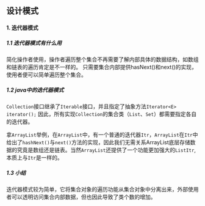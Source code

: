 ## 设计模式
#### 1. 迭代器模式
##### 1.1 迭代器模式有什么用
简化操作者使用，操作者遍历整个集合不再需要了解内部具体的数据结构，如数组和链表的遍历肯定是不一样的。
只需要集合内部提供hasNext()和next()的实现，使用者便可以简单遍历整个集合。

##### 1.2 java中的迭代器模式

`Collection`接口继承了`Iterable`接口，并且指定了抽象方法`Iterator<E> iterator();` 因此，所有实现`Collection`的集合类（`List`、`Set`）都需要指定各自的迭代器。

拿`ArrayList`举例，在`ArrayList`中，有一个普通的迭代器`Itr`，`ArrayList`在`Itr`中给出了`hashNext()`与`next()`方法的实现，因此我们无需关系ArrayList底层存储数据的究竟是数组还是链表。当然`ArrayList`还提供了一个功能更加强大的`ListItr`,本质上与`Itr`是一样的。

##### 1.3 小结

迭代器模式较为简单，它将集合对象的遍历功能从集合对象中分离出来，外部使用者可以透明访问集合内部数据，但也因此导致了类个数的增加。

